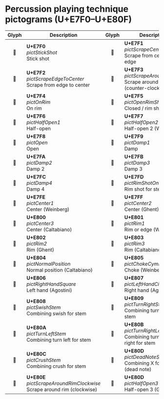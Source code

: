 Percussion playing technique pictograms (U+E7F0–U+E80F)
=======================================================

| **Glyph** | **Description** | **Glyph** | **Description**
| :-------: | --------------- | :-------: | ---------------
|<span class="bravura_large">&#xe7f0;</span> | **U+E7F0**<br/>*pictStickShot*<br/>Stick shot | <span class="bravura_large">&#xe7f1;</span> | **U+E7F1**<br/>*pictScrapeCenterToEdge*<br/>Scrape from center to edge
|<span class="bravura_large">&#xe7f2;</span> | **U+E7F2**<br/>*pictScrapeEdgeToCenter*<br/>Scrape from edge to center | <span class="bravura_large">&#xe7f3;</span> | **U+E7F3**<br/>*pictScrapeAroundRim*<br/>Scrape around rim (counter-clockwise)
|<span class="bravura_large">&#xe7f4;</span> | **U+E7F4**<br/>*pictOnRim*<br/>On rim | <span class="bravura_large">&#xe7f5;</span> | **U+E7F5**<br/>*pictOpenRimShot*<br/>Closed / rim shot
|<span class="bravura_large">&#xe7f6;</span> | **U+E7F6**<br/>*pictHalfOpen1*<br/>Half-open | <span class="bravura_large">&#xe7f7;</span> | **U+E7F7**<br/>*pictHalfOpen2*<br/>Half-open 2 (Weinberg)
|<span class="bravura_large">&#xe7f8;</span> | **U+E7F8**<br/>*pictOpen*<br/>Open | <span class="bravura_large">&#xe7f9;</span> | **U+E7F9**<br/>*pictDamp1*<br/>Damp
|<span class="bravura_large">&#xe7fa;</span> | **U+E7FA**<br/>*pictDamp2*<br/>Damp 2 | <span class="bravura_large">&#xe7fb;</span> | **U+E7FB**<br/>*pictDamp3*<br/>Damp 3
|<span class="bravura_large">&#xe7fc;</span> | **U+E7FC**<br/>*pictDamp4*<br/>Damp 4 | <span class="bravura_large">&#xe7fd;</span> | **U+E7FD**<br/>*pictRimShotOnStem*<br/>Rim shot for stem
|<span class="bravura_large">&#xe7fe;</span> | **U+E7FE**<br/>*pictCenter1*<br/>Center (Weinberg) | <span class="bravura_large">&#xe7ff;</span> | **U+E7FF**<br/>*pictCenter2*<br/>Center (Ghent)
|<span class="bravura_large">&#xe800;</span> | **U+E800**<br/>*pictCenter3*<br/>Center (Caltabiano) | <span class="bravura_large">&#xe801;</span> | **U+E801**<br/>*pictRim1*<br/>Rim or edge (Weinberg)
|<span class="bravura_large">&#xe802;</span> | **U+E802**<br/>*pictRim2*<br/>Rim (Ghent) | <span class="bravura_large">&#xe803;</span> | **U+E803**<br/>*pictRim3*<br/>Rim (Caltabiano)
|<span class="bravura_large">&#xe804;</span> | **U+E804**<br/>*pictNormalPosition*<br/>Normal position (Caltabiano) | <span class="bravura_large">&#xe805;</span> | **U+E805**<br/>*pictChokeCymbal*<br/>Choke (Weinberg)
|<span class="bravura_large">&#xe806;</span> | **U+E806**<br/>*pictRightHandSquare*<br/>Left hand (Agostini) | <span class="bravura_large">&#xe807;</span> | **U+E807**<br/>*pictLeftHandCircle*<br/>Right hand (Agostini)
|<span class="bravura_large">&#xe808;</span> | **U+E808**<br/>*pictSwishStem*<br/>Combining swish for stem | <span class="bravura_large">&#xe809;</span> | **U+E809**<br/>*pictTurnRightStem*<br/>Combining turn right for stem
|<span class="bravura_large">&#xe80a;</span> | **U+E80A**<br/>*pictTurnLeftStem*<br/>Combining turn left for stem | <span class="bravura_large">&#xe80b;</span> | **U+E80B**<br/>*pictTurnRightLeftStem*<br/>Combining turn left or right for stem
|<span class="bravura_large">&#xe80c;</span> | **U+E80C**<br/>*pictCrushStem*<br/>Combining crush for stem | <span class="bravura_large">&#xe80d;</span> | **U+E80D**<br/>*pictDeadNoteStem*<br/>Combining X for stem (dead note)
|<span class="bravura_large">&#xe80e;</span> | **U+E80E**<br/>*pictScrapeAroundRimClockwise*<br/>Scrape around rim (clockwise) | <span class="bravura_large">&#xe80f;</span> | **U+E80D**<br/>*pictHalfOpen3*<br/>Half-open 3 (Gould)
